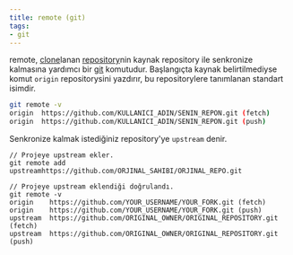```yaml
---
title: remote (git)
tags:
- git
---
```


remote, [clone](/clone)lanan [repository](/repository)nin kaynak repository ile senkronize kalmasına yardımcı bir [git](7git) komutudur. Başlangıçta kaynak belirtilmediyse komut `origin` repositorysini yazdırır, bu repositorylere tanımlanan standart isimdir.

```bash
git remote -v
origin  https://github.com/KULLANICI_ADIN/SENIN_REPON.git (fetch)
origin  https://github.com/KULLANICI_ADIN/SENIN_REPON.git (push)
```

Senkronize kalmak istediğiniz repository'ye `upstream` denir.

```
// Projeye upstream ekler.
git remote add upstreamhttps://github.com/ORJINAL_SAHIBI/ORJINAL_REPO.git
```

```
// Projeye upstream eklendiği doğrulandı.
git remote -v
origin    https://github.com/YOUR_USERNAME/YOUR_FORK.git (fetch)
origin    https://github.com/YOUR_USERNAME/YOUR_FORK.git (push)
upstream  https://github.com/ORIGINAL_OWNER/ORIGINAL_REPOSITORY.git (fetch)
upstream  https://github.com/ORIGINAL_OWNER/ORIGINAL_REPOSITORY.git (push)
```
